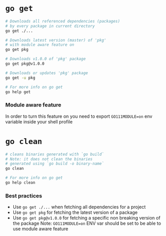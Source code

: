 # `go get`

```bash
# Downloads all referenced dependencies (packages)
# by every package in current directory
go get ./...

# Downloads latest version (master) of 'pkg'
# with module aware feature on 
go get pkg

# Downloads v1.0.0 of 'pkg' package
go get pkg@v1.0.0

# Downloads or updates 'pkg' package
go get -u pkg

# For more info on go get
go help get
```

### Module aware feature

In order to turn this feature on you need
to export `GO111MODULE=on` env variable
inside your shell profile

# `go clean`

```bash
# cleans binaries generated with `go build`
# Note: it does not clean the binaries
# generated using `go build -o binary-name`
go clean

# For more info on go get
go help clean
```

### Best practices

- Use `go get ./...` when fetching all dependencies for
a project
- Use `go get pkg` for fetching the latest version
of a package
- Use `go get pkg@v1.0.0` for fetching a specific non
breaking version of the package
Note: `GO111MODULE=on` ENV var should be set to be able
to use module aware feature
